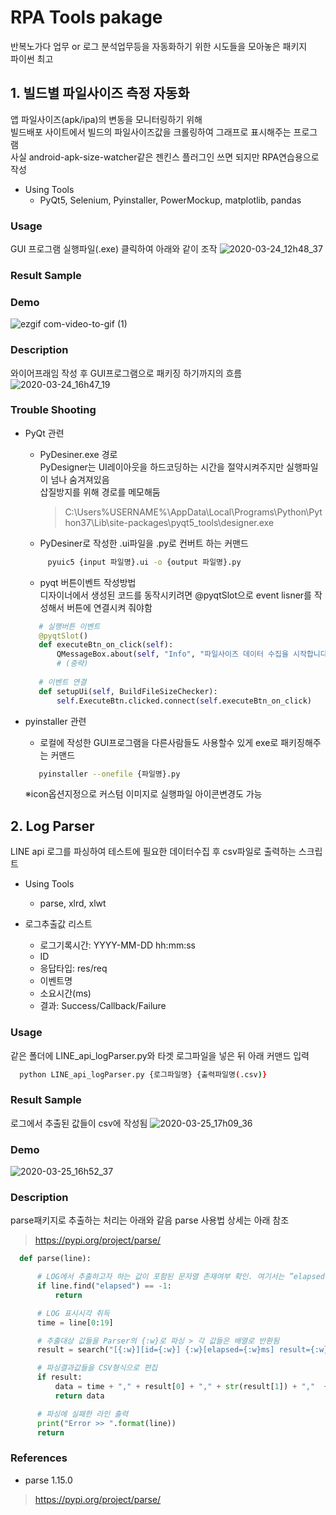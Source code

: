 # RPA Tools pakage
반복노가다 업무 or 로그 분석업무등을 자동화하기 위한 시도들을 모아놓은 패키지<br/>
파이썬 최고

## 1. 빌드별 파일사이즈 측정 자동화
앱 파일사이즈(apk/ipa)의 변동을 모니터링하기 위해<br/>
빌드배포 사이트에서 빌드의 파일사이즈값을 크롤링하여 그래프로 표시해주는 프로그램<br/>
사실 android-apk-size-watcher같은 젠킨스 플러그인 쓰면 되지만 RPA연습용으로 작성  

* Using Tools
  +  PyQt5, Selenium, Pyinstaller, PowerMockup, matplotlib, pandas

### Usage
GUI 프로그램 실행파일(.exe) 클릭하여 아래와 같이 조작
![2020-03-24_12h48_37](https://user-images.githubusercontent.com/25470405/77386291-d35c8280-6dcd-11ea-8cd9-1b42f15362fa.png)

### Result Sample


### Demo
![ezgif com-video-to-gif (1)](https://user-images.githubusercontent.com/25470405/77300000-b58d1000-6d30-11ea-98d9-eb412cd8724a.gif)

### Description
와이어프래임 작성 후 GUI프로그램으로 패키징 하기까지의 흐름
![2020-03-24_16h47_19](https://user-images.githubusercontent.com/25470405/77400826-2561d000-6def-11ea-9e96-962300b11184.png)

### Trouble Shooting

* PyQt 관련 
  + PyDesiner.exe 경로<br/>
    PyDesigner는 UI레이아웃을 하드코딩하는 시간을 절약시켜주지만 실행파일이 넘나 숨겨져있음<br/>
    삽질방지를 위해 경로를 메모해둠

    > C:\Users\%USERNAME%\AppData\Local\Programs\Python\Python37\Lib\site-packages\pyqt5_tools\designer.exe

  + PyDesiner로 작성한 .ui파일을 .py로 컨버트 하는 커맨드<br/>
   ```sh
        pyuic5 {input 파일명}.ui -o {output 파일명}.py
   ```
    
  + pyqt 버튼이벤트 작성방법<br/>
    디자이너에서 생성된 코드를 동작시키려면 @pyqtSlot으로 event lisner를 작성해서 버튼에 연결시켜 줘야함
   ```python
      # 실행버튼 이벤트 
      @pyqtSlot()
      def executeBtn_on_click(self):
          QMessageBox.about(self, "Info", "파일사이즈 데이터 수집을 시작합니다. 수집동안에는 PC조작을 삼가주세요")
          # (중략)
          
      # 이벤트 연결    
      def setupUi(self, BuildFileSizeChecker):
          self.ExecuteBtn.clicked.connect(self.executeBtn_on_click)
    ```
* pyinstaller 관련
  + 로컬에 작성한 GUI프로그램을 다른사람들도 사용할수 있게 exe로 패키징해주는 커맨드
   ```sh
      pyinstaller --onefile {파일명}.py
   ```
  ※icon옵션지정으로 커스텀 이미지로 실행파일 아이콘변경도 가능


## 2. Log Parser
LINE api 로그를 파싱하여 테스트에 필요한 데이터수집 후 csv파일로 출력하는 스크립트
  * Using Tools
    + parse, xlrd, xlwt

* 로그추출값 리스트

  - 로그기록시간: YYYY-MM-DD hh:mm:ss
  - ID
  - 응답타입: res/req
  - 이벤트명
  - 소요시간(ms)
  - 결과: Success/Callback/Failure

### Usage
같은 폴더에 LINE_api_logParser.py와 타겟 로그파일을 넣은 뒤 아래 커맨드 입력
```sh
  python LINE_api_logParser.py {로그파일명} {출력파일명(.csv)}
```

### Result Sample
로그에서 추출된 값들이 csv에 작성됨
![2020-03-25_17h09_36](https://user-images.githubusercontent.com/25470405/77515336-b56d4b80-6ebb-11ea-9503-b16281d3e406.png)


### Demo
![2020-03-25_16h52_37](https://user-images.githubusercontent.com/25470405/77514103-8950cb00-6eb9-11ea-8907-23f64e0f3e43.gif)


### Description
parse패키지로 추출하는 처리는 아래와 같음
parse 사용법 상세는 아래 참조
> https://pypi.org/project/parse/

```python
  def parse(line):

      # LOG에서 추출하고자 하는 값이 포함된 문자열 존재여부 확인. 여기서는 ”elapsed”로 판단
      if line.find("elapsed") == -1:
          return

      # LOG 표시시각 취득
      time = line[0:19]

      # 추출대상 값들을 Parser의 {:w}로 파싱 > 각 값들은 배열로 반환됨
      result = search("[{:w}][id={:w}] {:w}[elapsed={:w}ms] result={:w}", line)

      # 파싱결과값들을 CSV형식으로 편집
      if result:
          data = time + "," + result[0] + "," + str(result[1]) + ","  + result[2] + ","  + str(result[3]) + ","  + result[4] + "\n"
          return data

      # 파싱에 실패한 라인 출력
      print("Error >> ".format(line))
      return
```
    

### References
* parse 1.15.0
> https://pypi.org/project/parse/
